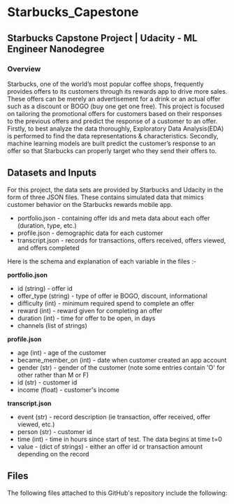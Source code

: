 # Starbucks_Capestone

## Starbucks Capstone Project | Udacity - ML Engineer Nanodegree

### Overview

Starbucks, one of the world’s most popular coffee shops, frequently provides offers to its customers through its rewards app to drive more sales. These offers can be merely an advertisement for a drink or an actual offer such as a discount or BOGO (buy one get one free). This project is focused on tailoring the promotional offers for customers based on their responses to the previous offers and predict the response of a customer to an offer. Firstly, to best analyze the data thoroughly, Exploratory Data Analysis(EDA) is performed to find the data representations & characteristics. Secondly, machine learning models are built  predict the customer’s response to an offer so that Starbucks can properly target who they send their offers to.

## Datasets and Inputs

For this project, the data sets are provided by Starbucks and Udacity in the form of three JSON files. These contains simulated data that mimics customer behavior on the Starbucks rewards mobile app.
-   portfolio.json - containing offer ids and meta data about each offer (duration, type, etc.)
-   profile.json - demographic data for each customer
-   transcript.json - records for transactions, offers received, offers viewed, and offers completed

Here is the schema and explanation of each variable in the files  :-

**portfolio.json**

-   id (string) - offer id
-   offer_type (string) - type of offer ie BOGO, discount, informational
-   difficulty (int) - minimum required spend to complete an offer
-   reward (int) - reward given for completing an offer
-   duration (int) - time for offer to be open, in days
-   channels (list of strings)

**profile.json**

-   age (int) - age of the customer
-   became_member_on (int) - date when customer created an app account
-   gender (str) - gender of the customer (note some entries contain 'O' for other rather than M or F)
-   id (str) - customer id
-   income (float) - customer's income

**transcript.json**

-   event (str) - record description (ie transaction, offer received, offer viewed, etc.)
-   person (str) - customer id
-   time (int) - time in hours since start of test. The data begins at time t=0
-   value - (dict of strings) - either an offer id or transaction amount depending on the record

## Files
The following files attached to this GitHub's repository include the following:

